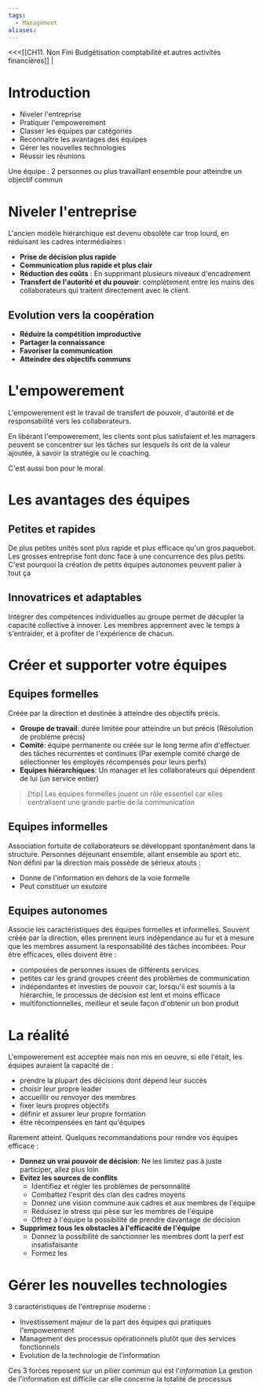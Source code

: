 ```yaml
---
tags:
  - Management
aliases:
---
```

<<<[[CH11. Non Fini Budgétisation comptabilité et autres activités financières]] |

# Introduction
- Niveler l'entreprise
- Pratiquer l'empowerement
- Classer les équipes par catégories
- Reconnaître les avantages des équipes
- Gérer les nouvelles technologies
- Réussir les réunions

Une équipe : 2 personnes ou plus travaillant ensemble pour atteindre un objectif commun

# Niveler l'entreprise
L'ancien modèle hiérarchique est devenu obsolète car trop lourd, en réduisant les cadres intermédiaires : 
- **Prise de décision plus rapide**
- **Communication plus rapide et plus clair**
- **Réduction des coûts** : En supprimant plusieurs niveaux d'encadrement
- **Transfert de l'autorité et du pouvoir**: complètement entre les mains des collaborateurs qui traitent directement avec le client.

## Evolution vers la coopération
- **Réduire la compétition improductive** 
- **Partager la connaissance**
- **Favoriser la communication**
- **Atteindre des objectifs communs**

# L'empowerement
L'empowerement est le travail de transfert de pouvoir, d'autorité et de responsabilité vers les collaborateurs.

En libérant l'empowerement, les clients sont plus satisfaient et les managers peuvent se concentrer sur les tâches sur lesquels ils ont de la valeur ajoutée, à savoir la stratégie ou le coaching.

C'est aussi bon pour le moral.

# Les avantages des équipes

## Petites et rapides
De plus petites unités sont plus rapide et plus efficace qu'un gros paquebot. Les grosses entreprise font donc face à une concurrence des plus petits. C'est pourquoi la création de petits équipes autonomes peuvent palier à tout ça

## Innovatrices et adaptables
Intégrer des compétences individuelles au groupe permet de décupler la capacité collective à innover. Les membres apprennent avec le temps à s'entraider, et à profiter de l'expérience de chacun.

# Créer et supporter votre équipes

## Equipes formelles 
Créée par la direction et destinée à atteindre des objectifs précis.
- **Groupe de travail**: durée limitée pour atteindre un but précis (Résolution de problème précis)
- **Comité**: équipe permanente ou créée sur le long terme afin d'effectuer des tâches récurrentes et continues (Par exemple comité chargé de sélectionner les employés récompensés pour leurs perfs)
- **Equipes hiérarchiques**: Un manager et les collaborateurs qui dépendent de lui (un service entier)

> [!tip] Les équipes formelles jouent un rôle essentiel car elles centralisent une grande partie de la communication

## Equipes informelles
Association fortuite de collaborateurs se développant spontanément dans la structure. Personnes déjeunant ensemble, allant ensemble au sport etc.
Non défini par la direction mais possède de sérieux atouts :
- Donne de l'information en dehors de la voie formelle
- Peut constituer un exutoire

## Equipes autonomes
Associe les caractéristiques des équipes formelles et informelles. Souvent créée par la direction, elles prennent leurs indépendance au fur et à mesure que les membres assument la responsabilité des tâches incombées.
Pour être efficaces, elles doivent être : 
- composées de personnes issues de différents services
- petites car les grand groupes créent des problèmes de communication
- indépendantes et investies de pouvoir car, lorsqu'il est soumis à la hiérarchie, le processus de décision est lent et moins efficace
- multifonctionnelles, meilleur et seule façon d'obtenir un bon produit 

# La réalité
L'empowerement est acceptée mais non mis en oeuvre, si elle l'était, les équipes auraient la capacité de :
- prendre la plupart des décisions dont dépend leur succès
- choisir leur propre leader
- accueillir ou renvoyer des membres
- fixer leurs propres objectifs
- définir et assurer leur propre formation
- être récompensées en tant qu'équipes

Rarement atteint.
Quelques recommandations pour rendre vos équipes efficace :
- **Donnez un vrai pouvoir de décision**: Ne les limitez pas à juste participer, allez plus loin
- **Evitez les sources de conflits**
	- Identifiez et régler les problèmes de personnalité
	- Combattez l'esprit des clan des cadres moyens
	- Donnez une vision commune aux cadres et aux membres de l'équipe
	- Réduisez le stress qui pèse sur les membres de l'équipe
	- Offrez à l'équipe la possibilité de prendre davantage de décision
- **Supprimez tous les obstacles à l'efficacité de l'équipe**
	- Donnez la possibilité de sanctionner les membres dont la perf est insatisfaisante
	- Formez les

# Gérer les nouvelles technologies
3 caractéristiques de l'entreprise moderne :
- Investissement majeur de la part des équipes qui pratiques l'empowerement
- Management des processus opérationnels plutôt que des services fonctionnels
- Evolution de la technologie de l'information

Ces 3 forces reposent sur un pilier commun qui est l'*information*
La gestion de l'information est difficile car elle concerne la totalité de processus 